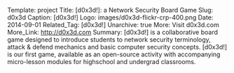Template: project
Title: [d0x3d!]: a Network Security Board Game 
Slug: d0x3d
Caption: [d0x3d!]
Logo: images/d0x3d-flickr-crp-400.png
Date: 2014-09-01
Related_Tag: [d0x3d!]
Unarchive: true
More: Visit d0x3d.com
More_Link: http://d0x3d.com
Summary: [d0x3d!] is a collaborative board game designed to introduce students to network security terminology, attack & defend mechanics and basic computer security concepts. [d0x3d!] is our first game, available as an open-source activity with accompanying micro-lesson modules for highschool and undergrad classrooms.

